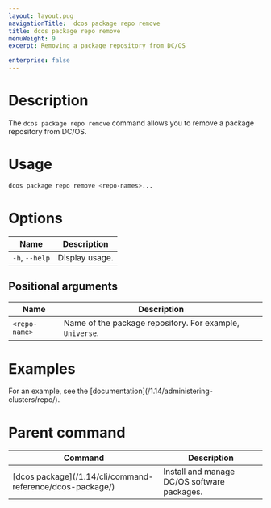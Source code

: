 ```yaml
---
layout: layout.pug
navigationTitle:  dcos package repo remove
title: dcos package repo remove
menuWeight: 9
excerpt: Removing a package repository from DC/OS

enterprise: false
---
```



# Description
The `dcos package repo remove` command allows you to remove a package repository from DC/OS.

# Usage

```bash
dcos package repo remove <repo-names>...
```

# Options

| Name |  Description |
|---------|-------------|
| `-h`, `--help` | Display usage. |

## Positional arguments

| Name |  Description |
|---------|-------------|
| `<repo-name>`   |   Name of the package repository. For example, `Universe`. |



# Examples

For an example, see the [documentation]\(/1.14/administering-clusters/repo/).

# Parent command

| Command | Description |
|---------|-------------|
| [dcos package]\(/1.14/cli/command-reference/dcos-package/)   | Install and manage DC/OS software packages. |
